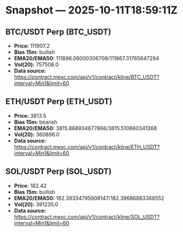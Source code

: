 # Snapshot — 2025-10-11T18:59:11Z

## BTC/USDT Perp (BTC_USDT)
- **Price:** 111907.2
- **Bias 15m:** bullish
- **EMA20/EMA50:** 111896.06000306708/111867.31765647294
- **Vol(20):** 757508.0
- **Data source:** https://contract.mexc.com/api/v1/contract/kline/BTC_USDT?interval=Min1&limit=60

## ETH/USDT Perp (ETH_USDT)
- **Price:** 3813.5
- **Bias 15m:** bearish
- **EMA20/EMA50:** 3815.868934677866/3815.510660341368
- **Vol(20):** 360896.0
- **Data source:** https://contract.mexc.com/api/v1/contract/kline/ETH_USDT?interval=Min1&limit=60

## SOL/USDT Perp (SOL_USDT)
- **Price:** 182.42
- **Bias 15m:** bullish
- **EMA20/EMA50:** 182.39334795908147/182.39686883368552
- **Vol(20):** 391235.0
- **Data source:** https://contract.mexc.com/api/v1/contract/kline/SOL_USDT?interval=Min1&limit=60
